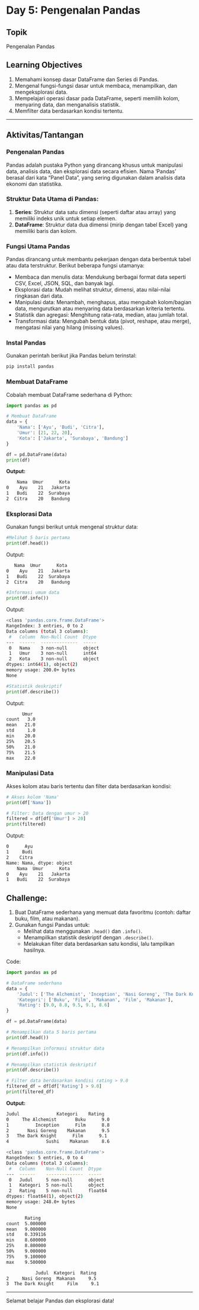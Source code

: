# Day 5: Pengenalan Pandas

## Topik
Pengenalan Pandas

## Learning Objectives
1. Memahami konsep dasar DataFrame dan Series di Pandas.
2. Mengenal fungsi-fungsi dasar untuk membaca, menampilkan, dan mengeksplorasi data.
3. Mempelajari operasi dasar pada DataFrame, seperti memilih kolom, menyaring data, dan menganalisis statistik.
4. Memfilter data berdasarkan kondisi tertentu.

---

## Aktivitas/Tantangan

### Pengenalan Pandas
Pandas adalah pustaka Python yang dirancang khusus untuk manipulasi data, analisis data, dan eksplorasi data secara efisien. Nama ‘Pandas’ berasal dari kata “Panel Data”, yang sering digunakan dalam analisis data ekonomi dan statistika.

### Struktur Data Utama di Pandas:
1. **Series**: Struktur data satu dimensi (seperti daftar atau array) yang memiliki indeks unik untuk setiap elemen.
2. **DataFrame**: Struktur data dua dimensi (mirip dengan tabel Excel) yang memiliki baris dan kolom.

### Fungsi Utama Pandas
Pandas dirancang untuk membantu pekerjaan dengan data berbentuk tabel atau data terstruktur. Berikut beberapa fungsi utamanya:
- Membaca dan menulis data: Mendukung berbagai format data seperti CSV, Excel, JSON, SQL, dan banyak lagi.
- Eksplorasi data: Mudah melihat struktur, dimensi, atau nilai-nilai ringkasan dari data.
- Manipulasi data: Menambah, menghapus, atau mengubah kolom/bagian data, mengurutkan atau menyaring data berdasarkan kriteria tertentu.
- Statistik dan agregasi: Menghitung rata-rata, median, atau jumlah total.
- Transformasi data: Mengubah bentuk data (pivot, reshape, atau merge), mengatasi nilai yang hilang (missing values).

### Instal Pandas
Gunakan perintah berikut jika Pandas belum terinstal:
```bash
pip install pandas
```

### Membuat DataFrame
Cobalah membuat DataFrame sederhana di Python:
```python
import pandas as pd

# Membuat DataFrame
data = {
    'Nama': ['Ayu', 'Budi', 'Citra'],
    'Umur': [21, 22, 20],
    'Kota': ['Jakarta', 'Surabaya', 'Bandung']
}

df = pd.DataFrame(data)
print(df)
```
**Output:**
```bash
    Nama  Umur      Kota
0    Ayu    21   Jakarta
1   Budi    22  Surabaya
2  Citra    20   Bandung
```

### Eksplorasi Data
Gunakan fungsi berikut untuk mengenal struktur data:
```python
#Melihat 5 baris pertama
print(df.head())
```
Output:
```bash
   Nama  Umur      Kota
0    Ayu    21   Jakarta
1   Budi    22  Surabaya
2  Citra    20   Bandung
```

```python
#Informasi umum data
print(df.info())
```
Output:
```bash
<class 'pandas.core.frame.DataFrame'>
RangeIndex: 3 entries, 0 to 2
Data columns (total 3 columns):
 #   Column  Non-Null Count  Dtype 
---  ------  --------------  ----- 
 0   Nama    3 non-null      object
 1   Umur    3 non-null      int64 
 2   Kota    3 non-null      object
dtypes: int64(1), object(2)
memory usage: 200.0+ bytes
None
```
```python
#Statistik deskriptif
print(df.describe())
```
Output:
```bash
      Umur
count   3.0
mean   21.0
std     1.0
min    20.0
25%    20.5
50%    21.0
75%    21.5
max    22.0
```

### Manipulasi Data
Akses kolom atau baris tertentu dan filter data berdasarkan kondisi:
```python
# Akses kolom 'Nama'
print(df['Nama'])

# Filter: Data dengan umur > 20
filtered = df[df['Umur'] > 20]
print(filtered)
```
Output:
```bash
0      Ayu
1     Budi
2    Citra
Name: Nama, dtype: object
    Nama  Umur      Kota
0    Ayu    21   Jakarta
1   Budi    22  Surabaya
```

## Challenge:
1. Buat DataFrame sederhana yang memuat data favoritmu (contoh: daftar buku, film, atau makanan).
2. Gunakan fungsi Pandas untuk:
   - Melihat data menggunakan `.head()` dan `.info()`.
   - Menampilkan statistik deskriptif dengan `.describe()`.
   - Melakukan filter data berdasarkan satu kondisi, lalu tampilkan hasilnya.

Code:
```python
import pandas as pd

# DataFrame sederhana
data = {
    'Judul': ['The Alchemist', 'Inception', 'Nasi Goreng', 'The Dark Knight', 'Sushi'],
    'Kategori': ['Buku', 'Film', 'Makanan', 'Film', 'Makanan'],
    'Rating': [9.0, 8.8, 9.5, 9.1, 8.6]
}

df = pd.DataFrame(data)

# Menampilkan data 5 baris pertama
print(df.head())

# Menampilkan informasi struktur data
print(df.info())

# Menampilkan statistik deskriptif
print(df.describe())

# Filter data berdasarkan kondisi rating > 9.0
filtered_df = df[df['Rating'] > 9.0]
print(filtered_df)
```

**Output:**
```bash
Judul              Kategori    Rating
0     The Alchemist       Buku      9.0
1          Inception      Film      8.8
2       Nasi Goreng    Makanan      9.5
3   The Dark Knight      Film      9.1
4              Sushi    Makanan     8.6

<class 'pandas.core.frame.DataFrame'>
RangeIndex: 5 entries, 0 to 4
Data columns (total 3 columns):
 #   Column    Non-Null Count  Dtype  
---  ------    --------------  -----  
 0   Judul     5 non-null      object 
 1   Kategori  5 non-null      object 
 2   Rating    5 non-null      float64
dtypes: float64(1), object(2)
memory usage: 248.0+ bytes
None

       Rating
count  5.000000
mean   9.000000
std    0.339116
min    8.600000
25%    8.800000
50%    9.000000
75%    9.100000
max    9.500000

           Judul  Kategori  Rating
2     Nasi Goreng  Makanan     9.5
3  The Dark Knight     Film     9.1
```

---

Selamat belajar Pandas dan eksplorasi data!
